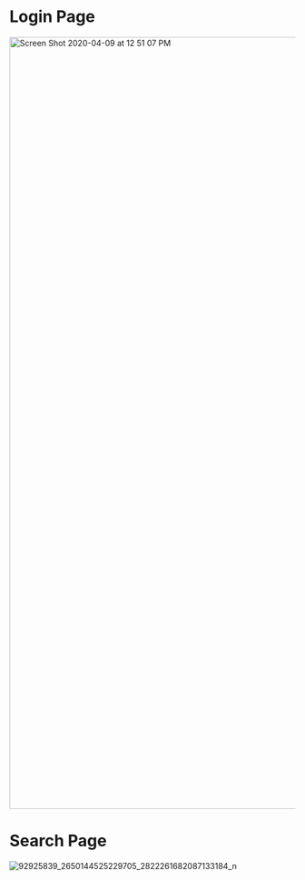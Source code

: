 # Login Page
<img width="1360" alt="Screen Shot 2020-04-09 at 12 51 07 PM" src="https://user-images.githubusercontent.com/24259854/78920053-d6f43880-7a60-11ea-8393-63643fea5a1f.png">

# Search Page
![92925839_2650144525229705_2822261682087133184_n](https://user-images.githubusercontent.com/24259854/78853842-e4240f80-79ed-11ea-9231-3fb34065d9b8.png)
